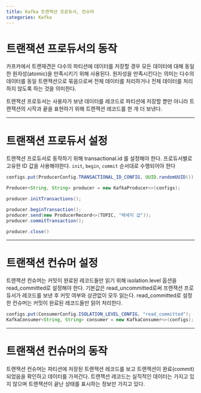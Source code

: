 ```yaml
---
title: Kafka 트랜잭션 프로듀서, 컨슈머
categories: Kafka
---
```


# 트랜잭션 프로듀서의 동작

카프카에서 트랜재견은 다수의 파티션에 데이터를 저장할 경우 모든 데이터에 대해 동일한 원자성(atomic)을 만족시키기 위해 사용된다. 원자성을 만족시킨다는 의미는 다수의 데이터를 동일 트랜잭션으로 묶음으로써 전체 데이터를 처리하거나 전체 데이터를 처리하지 않도록 하는 것을 의미한다.

트랜잭션 프로듀서는 사용자가 보낸 데이터를 레코드로 파티션에 저장할 뿐만 아니라 트랜잭션의 시작과 끝을 표현하기 위해 트랜잭션 레코드를 한 개 더 보낸다.

---

# 트랜잭션 프로듀서 설정

트랜잭션 프로듀서로 동작하기 위해 transactional.id 를 설정해야 한다. 프로듀서별로 고유한 ID 값을 사용해야한다. `init`, `begin`, `commit` 순서대로 수행되어야 한다

```java
configs.put(ProducerConfig.TRANSACTIONAL_ID_CONFIG, UUID.randomUUID());

Producer<String, String> producer = new KafkaProducer<>(configs);

producer.initTransactions();

producer.beginTransaction();
producer.send(new ProducerRecord<>(TOPIC, "메세지 값"));
producer.commitTransaction();

producer.close()
```

---

# 트랜잭션 컨슈머 설정

트랜잭션 컨슈머는 커밋이 완료된 레코드들만 읽기 위해 isolation.level 옵션을 read_committed로 설정해야 한다. 기본값은 read_uncommitted로써 프랜잭션 프로듀서가 레코드를 보낸 후 커밋 여부와 상관없이 모두 읽는다. read_committed로 설정한 컨슈머는 커밋이 완료된 레코드들만 읽어 처리한다.

```java
configs.put(ConsumerConfig.ISOLATION_LEVEL_CONFIG, "read_committed");
KafkaConsumer<String, String> consumer = new KafkaConsumer<>(configs);
```

---

# 트랜잭션 컨슈머의 동작

트랜잭션 컨슈머는 파티션에 저장된 트랜잭션 레코드를 보고 트랜잭션이 완료(commit)되었음을 확인하고 데이터를 가져간다. 트랜잭션 레코드는 실직적인 데이터는 가지고 있지 않으며 트랜잭션이 끝난 상태를 표시하는 정보만 가지고 있다.